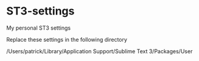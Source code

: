 # ST3-settings
My personal ST3 settings

Replace these settings in the following directory

/Users/patrick/Library/Application Support/Sublime Text 3/Packages/User
